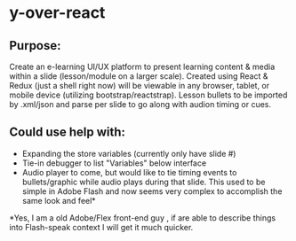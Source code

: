 # y-over-react

## Purpose:

Create an e-learning UI/UX platform to present learning content & media within a slide (lesson/module on a larger scale).  Created using React & Redux (just a shell right now) will be viewable in any browser, tablet, or mobile device (utilizing bootstrap/reactstrap). Lesson bullets to be imported by .xml/json and parse per slide to go along with audion timing or cues.

## Could use help with:
<ul>
  <li>Expanding the store variables (currently only have slide #)</li>
  <li>Tie-in debugger to list "Variables" below interface</li>
  <li>Audio player to come, but would like to tie timing events to bullets/graphic while audio plays during that slide.  This used to be simple in Adobe Flash and now seems very complex to accomplish the same look and feel*</li>
</ul>
*Yes, I am a old Adobe/Flex front-end guy , if are able to describe things into Flash-speak context I will get it much quicker.
